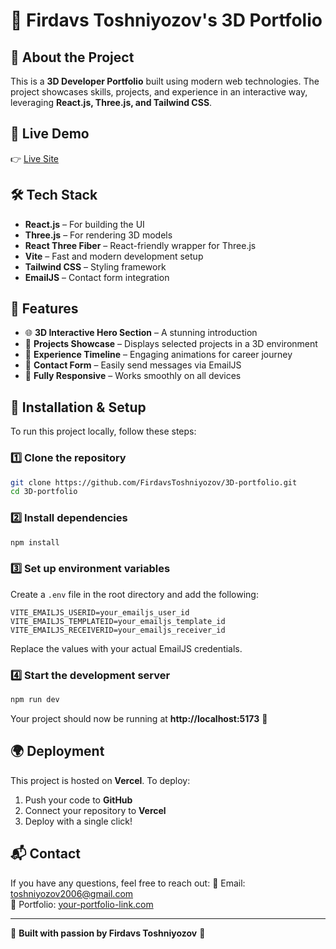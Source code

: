 # 🌟 Firdavs Toshniyozov's 3D Portfolio

## 📌 About the Project
This is a **3D Developer Portfolio** built using modern web technologies. The project showcases skills, projects, and experience in an interactive way, leveraging **React.js, Three.js, and Tailwind CSS**.

## 🚀 Live Demo
👉 [Live Site](https://firdavs-portfolio.vercel.app/)

## 🛠️ Tech Stack
- **React.js** – For building the UI
- **Three.js** – For rendering 3D models
- **React Three Fiber** – React-friendly wrapper for Three.js
- **Vite** – Fast and modern development setup
- **Tailwind CSS** – Styling framework
- **EmailJS** – Contact form integration

## 🎯 Features
- 🌐 **3D Interactive Hero Section** – A stunning introduction
- 💼 **Projects Showcase** – Displays selected projects in a 3D environment
- 📜 **Experience Timeline** – Engaging animations for career journey
- 📩 **Contact Form** – Easily send messages via EmailJS
- 🎨 **Fully Responsive** – Works smoothly on all devices

## 🔧 Installation & Setup
To run this project locally, follow these steps:

### 1️⃣ Clone the repository
```sh
git clone https://github.com/FirdavsToshniyozov/3D-portfolio.git
cd 3D-portfolio
```

### 2️⃣ Install dependencies
```sh
npm install
```

### 3️⃣ Set up environment variables
Create a `.env` file in the root directory and add the following:
```env
VITE_EMAILJS_USERID=your_emailjs_user_id
VITE_EMAILJS_TEMPLATEID=your_emailjs_template_id
VITE_EMAILJS_RECEIVERID=your_emailjs_receiver_id
```
Replace the values with your actual EmailJS credentials.

### 4️⃣ Start the development server
```sh
npm run dev
```
Your project should now be running at **http://localhost:5173** 🎉

## 🌍 Deployment
This project is hosted on **Vercel**. To deploy:
1. Push your code to **GitHub**
2. Connect your repository to **Vercel**
3. Deploy with a single click!

## 📬 Contact
If you have any questions, feel free to reach out:
📧 Email: toshniyozov2006@gmail.com  
🔗 Portfolio: [your-portfolio-link.com](https://your-portfolio-link.com)  

---

🔹 **Built with passion by Firdavs Toshniyozov** 🔹

